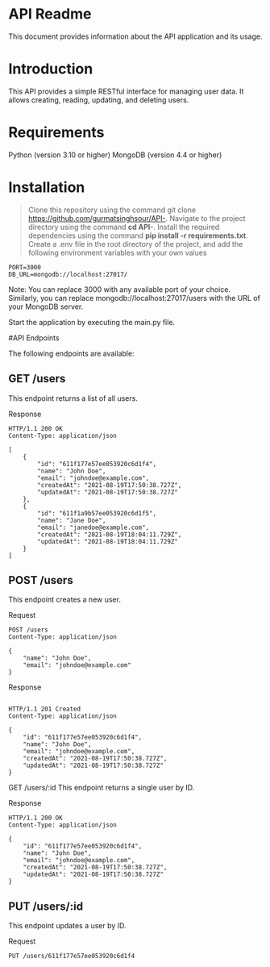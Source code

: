 # **API Readme**
This document provides information about the API application and its usage.

# Introduction
This API provides a simple RESTful interface for managing user data. It allows creating, reading, updating, and deleting users.

# Requirements

Python (version 3.10 or higher)
MongoDB (version 4.4 or higher)

# Installation

> Clone this repository using the command git clone https://github.com/gurmatsinghsour/API-.
> Navigate to the project directory using the command **cd API-**.
> Install the required dependencies using the command **pip install -r requirements.txt**.
> Create a .env file in the root directory of the project, and add the following environment variables with your own values

```
PORT=3000
DB_URL=mongodb://localhost:27017/
```

Note: You can replace 3000 with any available port of your choice. Similarly, you can replace mongodb://localhost:27017/users with the URL of your MongoDB server.

Start the application by executing the main.py file.

#API Endpoints

The following endpoints are available:

## **GET /users**
This endpoint returns a list of all users.

Response
```
HTTP/1.1 200 OK
Content-Type: application/json

[
    {
        "id": "611f177e57ee053920c6d1f4",
        "name": "John Doe",
        "email": "johndoe@example.com",
        "createdAt": "2021-08-19T17:50:38.727Z",
        "updatedAt": "2021-08-19T17:50:38.727Z"
    },
    {
        "id": "611f1a9b57ee053920c6d1f5",
        "name": "Jane Doe",
        "email": "janedoe@example.com",
        "createdAt": "2021-08-19T18:04:11.729Z",
        "updatedAt": "2021-08-19T18:04:11.729Z"
    }
]
```
## **POST /users**

This endpoint creates a new user.

Request


```
POST /users
Content-Type: application/json

{
    "name": "John Doe",
    "email": "johndoe@example.com"
}

```

Response

```

HTTP/1.1 201 Created
Content-Type: application/json

{
    "id": "611f177e57ee053920c6d1f4",
    "name": "John Doe",
    "email": "johndoe@example.com",
    "createdAt": "2021-08-19T17:50:38.727Z",
    "updatedAt": "2021-08-19T17:50:38.727Z"
}

```
GET /users/:id
This endpoint returns a single user by ID.

Response

```
HTTP/1.1 200 OK
Content-Type: application/json

{
    "id": "611f177e57ee053920c6d1f4",
    "name": "John Doe",
    "email": "johndoe@example.com",
    "createdAt": "2021-08-19T17:50:38.727Z",
    "updatedAt": "2021-08-19T17:50:38.727Z"
}

```

## **PUT /users/:id**
This endpoint updates a user by ID.

Request


```PUT /users/611f177e57ee053920c6d1f4```
